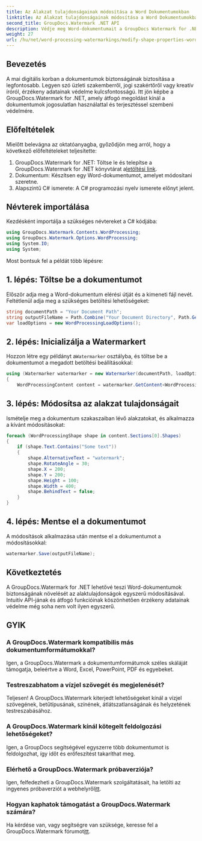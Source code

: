 ```yaml
---
title: Az Alakzat tulajdonságainak módosítása a Word Dokumentumokban
linktitle: Az Alakzat tulajdonságainak módosítása a Word Dokumentumokban
second_title: GroupDocs.Watermark .NET API
description: Védje meg Word-dokumentumait a GroupDocs Watermark for .NET segítségével. Könnyen módosíthatja az alak tulajdonságait a fokozott biztonság érdekében.
weight: 27
url: /hu/net/word-processing-watermarkings/modify-shape-properties-word-docs/
---
```

## Bevezetés
A mai digitális korban a dokumentumok biztonságának biztosítása a legfontosabb. Legyen szó üzleti szakemberről, jogi szakértőről vagy kreatív íróról, érzékeny adatainak védelme kulcsfontosságú. Itt jön képbe a GroupDocs.Watermark for .NET, amely átfogó megoldást kínál a dokumentumok jogosulatlan használattal és terjesztéssel szembeni védelmére.
## Előfeltételek
Mielőtt belevágna az oktatóanyagba, győződjön meg arról, hogy a következő előfeltételeket teljesítette:
1.  GroupDocs.Watermark for .NET: Töltse le és telepítse a GroupDocs.Watermark for .NET könyvtárat a[letöltési link](https://releases.groupdocs.com/Watermark/net/).
2. Dokumentum: Készítsen egy Word-dokumentumot, amelyet módosítani szeretne.
3. Alapszintű C# ismerete: A C# programozási nyelv ismerete előnyt jelent.

## Névterek importálása
Kezdésként importálja a szükséges névtereket a C# kódjába:
```csharp
using GroupDocs.Watermark.Contents.WordProcessing;
using GroupDocs.Watermark.Options.WordProcessing;
using System.IO;
using System;
```
Most bontsuk fel a példát több lépésre:
## 1. lépés: Töltse be a dokumentumot
Először adja meg a Word-dokumentum elérési útját és a kimeneti fájl nevét. Feltétlenül adja meg a szükséges betöltési lehetőségeket:
```csharp
string documentPath = "Your Document Path";
string outputFileName = Path.Combine("Your Document Directory", Path.GetFileName(documentPath));
var loadOptions = new WordProcessingLoadOptions();
```
## 2. lépés: Inicializálja a Watermarkert
Hozzon létre egy példányt a`Watermarker` osztályba, és töltse be a dokumentumot a megadott betöltési beállításokkal:
```csharp
using (Watermarker watermarker = new Watermarker(documentPath, loadOptions))
{
    WordProcessingContent content = watermarker.GetContent<WordProcessingContent>();
```
## 3. lépés: Módosítsa az alakzat tulajdonságait
Ismételje meg a dokumentum szakaszaiban lévő alakzatokat, és alkalmazza a kívánt módosításokat:
```csharp
foreach (WordProcessingShape shape in content.Sections[0].Shapes)
{
    if (shape.Text.Contains("Some text"))
    {
        shape.AlternativeText = "watermark";
        shape.RotateAngle = 30;
        shape.X = 200;
        shape.Y = 200;
        shape.Height = 100;
        shape.Width = 400;
        shape.BehindText = false;
    }
}
```
## 4. lépés: Mentse el a dokumentumot
A módosítások alkalmazása után mentse el a dokumentumot a módosításokkal:
```csharp
watermarker.Save(outputFileName);
```
## Következtetés
A GroupDocs.Watermark for .NET lehetővé teszi Word-dokumentumok biztonságának növelését az alaktulajdonságok egyszerű módosításával. Intuitív API-jának és átfogó funkcióinak köszönhetően érzékeny adatainak védelme még soha nem volt ilyen egyszerű.

## GYIK
### A GroupDocs.Watermark kompatibilis más dokumentumformátumokkal?
Igen, a GroupDocs.Watermark a dokumentumformátumok széles skáláját támogatja, beleértve a Word, Excel, PowerPoint, PDF és egyebeket.
### Testreszabhatom a vízjel szövegét és megjelenését?
Teljesen! A GroupDocs.Watermark kiterjedt lehetőségeket kínál a vízjel szövegének, betűtípusának, színének, átlátszatlanságának és helyzetének testreszabásához.
### A GroupDocs.Watermark kínál kötegelt feldolgozási lehetőségeket?
Igen, a GroupDocs segítségével egyszerre több dokumentumot is feldolgozhat, így időt és erőfeszítést takaríthat meg.
### Elérhető a GroupDocs.Watermark próbaverziója?
 Igen, felfedezheti a GroupDocs.Watermark szolgáltatásait, ha letölti az ingyenes próbaverziót a webhelyről[itt](https://releases.groupdocs.com/).
### Hogyan kaphatok támogatást a GroupDocs.Watermark számára?
 Ha kérdése van, vagy segítségre van szüksége, keresse fel a GroupDocs.Watermark fórumot[itt](https://forum.groupdocs.com/c/watermark/19).